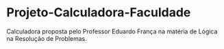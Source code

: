 # Projeto-Calculadora-Faculdade
Calculadora proposta pelo Professor Eduardo França na matéria de Lógica na Resolução de Problemas.
